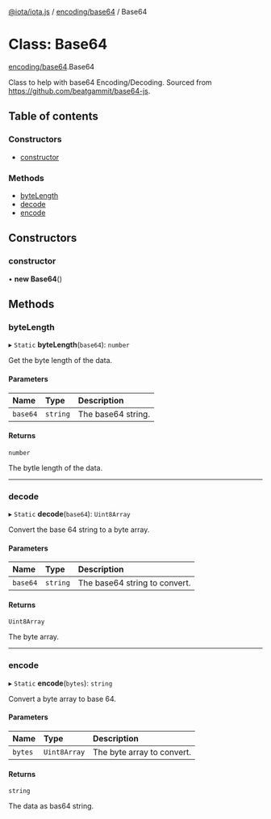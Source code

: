 [@iota/iota.js](../README.md) / [encoding/base64](../modules/encoding_base64.md) / Base64

# Class: Base64

[encoding/base64](../modules/encoding_base64.md).Base64

Class to help with base64 Encoding/Decoding.
Sourced from https://github.com/beatgammit/base64-js.

## Table of contents

### Constructors

- [constructor](encoding_base64.Base64.md#constructor)

### Methods

- [byteLength](encoding_base64.Base64.md#bytelength)
- [decode](encoding_base64.Base64.md#decode)
- [encode](encoding_base64.Base64.md#encode)

## Constructors

### constructor

• **new Base64**()

## Methods

### byteLength

▸ `Static` **byteLength**(`base64`): `number`

Get the byte length of the data.

#### Parameters

| Name | Type | Description |
| :------ | :------ | :------ |
| `base64` | `string` | The base64 string. |

#### Returns

`number`

The bytle length of the data.

___

### decode

▸ `Static` **decode**(`base64`): `Uint8Array`

Convert the base 64 string to a byte array.

#### Parameters

| Name | Type | Description |
| :------ | :------ | :------ |
| `base64` | `string` | The base64 string to convert. |

#### Returns

`Uint8Array`

The byte array.

___

### encode

▸ `Static` **encode**(`bytes`): `string`

Convert a byte array to base 64.

#### Parameters

| Name | Type | Description |
| :------ | :------ | :------ |
| `bytes` | `Uint8Array` | The byte array to convert. |

#### Returns

`string`

The data as bas64 string.
